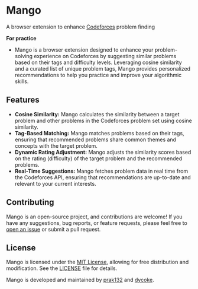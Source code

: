 # Mango
A browser extension to enhance [Codeforces](https://codeforces.com) problem finding

**For practice**
- Mango is a browser extension designed to enhance your problem-solving experience on Codeforces by suggesting similar problems based on their tags and difficulty levels. Leveraging cosine similarity and a curated list of unique problem tags, Mango provides personalized recommendations to help you practice and improve your algorithmic skills.

## Features

- **Cosine Similarity:** Mango calculates the similarity between a target problem and other problems in the Codeforces problem set using cosine similarity.
- **Tag-Based Matching:** Mango matches problems based on their tags, ensuring that recommended problems share common themes and concepts with the target problem.
- **Dynamic Rating Adjustment:** Mango adjusts the similarity scores based on the rating (difficulty) of the target problem and the recommended problems.
- **Real-Time Suggestions:** Mango fetches problem data in real time from the Codeforces API, ensuring that recommendations are up-to-date and relevant to your current interests.

## Contributing

Mango is an open-source project, and contributions are welcome! If you have any suggestions, bug reports, or feature requests, please feel free to [open an issue](https://github.com/prak132/Mango/issues) or submit a pull request.

## License

Mango is licensed under the [MIT License](https://opensource.org/licenses/MIT), allowing for free distribution and modification. See the [LICENSE](https://github.com/prak132/Mango/blob/main/LICENSE) file for details.

Mango is developed and maintained by [prak132](https://github.com/prak132) and [dycoke](https://github.com/dycoke).
